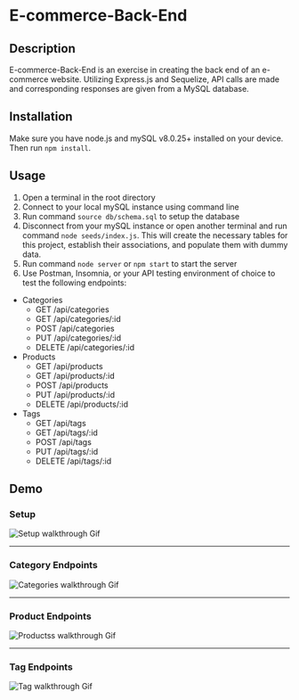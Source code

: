 # E-commerce-Back-End
## Description
E-commerce-Back-End is an exercise in creating the back end of an e-commerce website. Utilizing Express.js and Sequelize, API calls are made and corresponding responses are given from a MySQL database.

## Installation
Make sure you have node.js and mySQL v8.0.25+ installed on your device. Then run `npm install`.

## Usage
1. Open a terminal in the root directory
2. Connect to your local mySQL instance using command line
3. Run command `source db/schema.sql` to setup the database
4. Disconnect from your mySQL instance or open another terminal and run command `node seeds/index.js`. This will create the necessary tables for this project, establish their associations, and populate them with dummy data.
5. Run command `node server` or `npm start` to start the server
6. Use Postman, Insomnia, or your API testing environment of choice to test the following endpoints:
  - Categories
    - GET /api/categories
    - GET /api/categories/:id
    - POST /api/categories
    - PUT /api/categories/:id
    - DELETE /api/categories/:id
  - Products
    - GET /api/products
    - GET /api/products/:id
    - POST /api/products
    - PUT /api/products/:id
    - DELETE /api/products/:id
  - Tags
    - GET /api/tags
    - GET /api/tags/:id
    - POST /api/tags
    - PUT /api/tags/:id
    - DELETE /api/tags/:id


## Demo
### Setup
![Setup walkthrough Gif](/E-Commerce-Setup.gif)
***
### Category Endpoints
![Categories walkthrough Gif](/E-Commerce-category.gif)
***
### Product Endpoints
![Productss walkthrough Gif](/E-Commerce-product.gif)
***
### Tag Endpoints
![Tag walkthrough Gif](/E-Commerce-tag.gif)


